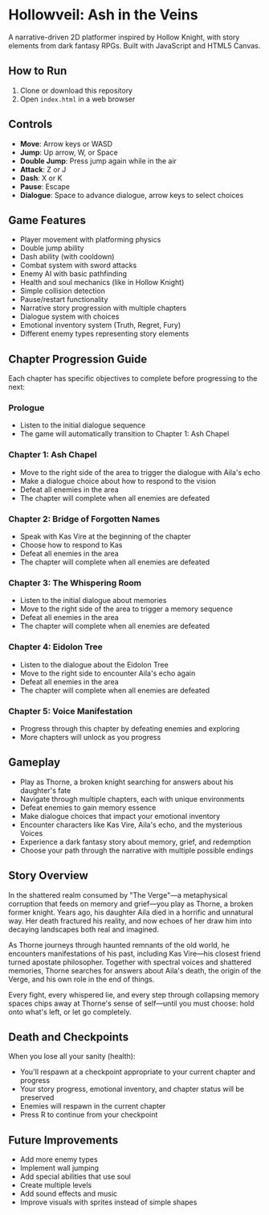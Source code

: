 # Hollowveil: Ash in the Veins

A narrative-driven 2D platformer inspired by Hollow Knight, with story elements from dark fantasy RPGs. Built with JavaScript and HTML5 Canvas.

## How to Run

1. Clone or download this repository
2. Open `index.html` in a web browser

## Controls

- **Move**: Arrow keys or WASD
- **Jump**: Up arrow, W, or Space
- **Double Jump**: Press jump again while in the air
- **Attack**: Z or J
- **Dash**: X or K
- **Pause**: Escape
- **Dialogue**: Space to advance dialogue, arrow keys to select choices

## Game Features

- Player movement with platforming physics
- Double jump ability
- Dash ability (with cooldown)
- Combat system with sword attacks
- Enemy AI with basic pathfinding
- Health and soul mechanics (like in Hollow Knight)
- Simple collision detection
- Pause/restart functionality
- Narrative story progression with multiple chapters
- Dialogue system with choices
- Emotional inventory system (Truth, Regret, Fury)
- Different enemy types representing story elements

## Chapter Progression Guide

Each chapter has specific objectives to complete before progressing to the next:

### Prologue
- Listen to the initial dialogue sequence
- The game will automatically transition to Chapter 1: Ash Chapel

### Chapter 1: Ash Chapel
- Move to the right side of the area to trigger the dialogue with Aila's echo
- Make a dialogue choice about how to respond to the vision
- Defeat all enemies in the area
- The chapter will complete when all enemies are defeated

### Chapter 2: Bridge of Forgotten Names
- Speak with Kas Vire at the beginning of the chapter
- Choose how to respond to Kas
- Defeat all enemies in the area
- The chapter will complete when all enemies are defeated

### Chapter 3: The Whispering Room
- Listen to the initial dialogue about memories
- Move to the right side of the area to trigger a memory sequence
- Defeat all enemies in the area
- The chapter will complete when all enemies are defeated

### Chapter 4: Eidolon Tree
- Listen to the dialogue about the Eidolon Tree
- Move to the right side to encounter Aila's echo again
- Defeat all enemies in the area
- The chapter will complete when all enemies are defeated

### Chapter 5: Voice Manifestation
- Progress through this chapter by defeating enemies and exploring
- More chapters will unlock as you progress

## Gameplay

- Play as Thorne, a broken knight searching for answers about his daughter's fate
- Navigate through multiple chapters, each with unique environments
- Defeat enemies to gain memory essence
- Make dialogue choices that impact your emotional inventory
- Encounter characters like Kas Vire, Aila's echo, and the mysterious Voices
- Experience a dark fantasy story about memory, grief, and redemption
- Choose your path through the narrative with multiple possible endings

## Story Overview

In the shattered realm consumed by "The Verge"—a metaphysical corruption that feeds on memory and grief—you play as Thorne, a broken former knight. Years ago, his daughter Aila died in a horrific and unnatural way. Her death fractured his reality, and now echoes of her draw him into decaying landscapes both real and imagined.

As Thorne journeys through haunted remnants of the old world, he encounters manifestations of his past, including Kas Vire—his closest friend turned apostate philosopher. Together with spectral voices and shattered memories, Thorne searches for answers about Aila's death, the origin of the Verge, and his own role in the end of things.

Every fight, every whispered lie, and every step through collapsing memory spaces chips away at Thorne's sense of self—until you must choose: hold onto what's left, or let go completely.

## Death and Checkpoints

When you lose all your sanity (health):
- You'll respawn at a checkpoint appropriate to your current chapter and progress
- Your story progress, emotional inventory, and chapter status will be preserved
- Enemies will respawn in the current chapter
- Press R to continue from your checkpoint

## Future Improvements

- Add more enemy types
- Implement wall jumping
- Add special abilities that use soul
- Create multiple levels
- Add sound effects and music
- Improve visuals with sprites instead of simple shapes 